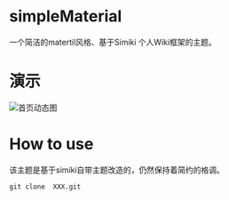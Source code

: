 # simpleMaterial
一个简洁的matertil风格、基于Simiki 个人Wiki框架的主题。

# 演示

![首页动态图]()

# How to use

该主题是基于simiki自带主题改造的，仍然保持着简约的格调。


```shell
git clone  XXX.git

```




